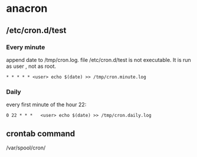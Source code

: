 # anacron
## /etc/cron.d/test
### Every minute
append date to /tmp/cron.log. file /etc/cron.d/test is not executable. It is run as user <user>, not as root.
```
* * * * * <user> echo $(date) >> /tmp/cron.minute.log
```
### Daily
every first minute of the hour 22:
```
0 22 * * *   <user> echo $(date) >> /tmp/cron.daily.log
```

## crontab command
/var/spool/cron/<user>

